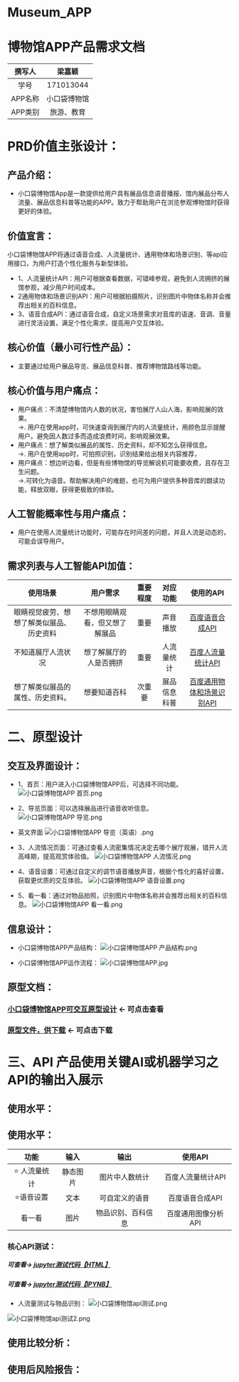 # Museum_APP
# 博物馆APP产品需求文档
| 撰写人  | 梁嘉颖  | 
|:-:|:-:|
| 学号  | 171013044  |
| APP名称 | 小口袋博物馆  |
| APP类别 | 旅游、教育  |
# PRD价值主张设计：
## 产品介绍：
- 小口袋博物馆App是一款提供给用户具有展品信息语音播报、馆内展品分布人流量、展品信息科普等功能的APP。致力于帮助用户在浏览参观博物馆时获得更好的体验。

## 价值宣言：
小口袋博物馆APP将通过语音合成、人流量统计、通用物体和场景识别、等api应用接口，为用户打造个性化服务与新型体验。

- 1、人流量统计API：用户可根据查看数据，可错峰参观，避免到人流拥挤的展馆参观，减少用户时间成本。
- 2通用物体和场景识别API：用户可根据拍摄照片，识别图片中物体名称并会推荐出相关的百科信息。
- 3、语音合成API：通过语音合成，自定义场景需求对音库的语速、音调、音量进行灵活设置，满足个性化需求，提高用户交互体验。
## 核心价值（最小可行性产品）：
- 主要通过给用户展品导览、展品信息科普、推荐博物馆路线等功能。
## 核心价值与用户痛点：
- 用户痛点：不清楚博物馆内人数的状况，害怕展厅人山人海，影响观展的效果。<br>
→. 用户在使用app时，可快速查询到展厅内的人流量统计，用颜色显示提醒用户。避免因人数过多而造成浪费时间，影响观展效果。
- 用户痛点：想了解类似展品的属性、历史资料，却不知怎么获得信息。<br>
→. 用户在使用app时，可拍照识别，识别结果给出相关内容推荐，
- 用户痛点：想边听边看，但是有些博物馆的导览解说机可能要收费，且存在卫生问题。<br>
→.可转化为语音。帮助解决用户的难题，也可为用户提供多种音库的朗读功能，释放双眼，获得更极致的体验。

## 人工智能概率性与用户痛点：
- 用户在使用人流量统计功能时，可能存在时间差的问题，并且人流是动态的，可能会误导用户。
## 需求列表与人工智能API加值：
| 使用场景 | 用户需求  |重要程度 |对应功能  | 使用的API  | 
|:-:|:-: | :-: |:-:|:-:|
|眼睛视觉疲劳、想想了解类似展品、历史资料|不想用眼睛观看，但又想了解展品|重要|声音播放|[百度语音合成API](https://ai.baidu.com/tech/speech/tts)|
|不知道展厅人流状况|想了解展厅的人是否拥挤|重要|人流量统计|[百度人流量统计API](https://ai.baidu.com/tech/body/num)|
|想了解类似展品的属性、历史资料。|想要知道百科|次重要  | 展品信息科普|[百度通用物体和场景识别API](https://ai.baidu.com/tech/imagerecognition/general) | 
# 二、原型设计
## 交互及界面设计：
- 1、首页：用户进入小口袋博物馆APP后，可选择不同功能。<br>
![小口袋博物馆APP 首页.png](https://upload-images.jianshu.io/upload_images/9509773-7e91ef5b6326d126.png?imageMogr2/auto-orient/strip%7CimageView2/2/w/1240)

- 2、导览页面：可以选择展品进行语音收听信息。
![小口袋博物馆APP 导览.png](https://upload-images.jianshu.io/upload_images/9509773-d918802d4d599784.png?imageMogr2/auto-orient/strip%7CimageView2/2/w/1240)

- 英文界面
![小口袋博物馆APP 导览（英语）.png](https://upload-images.jianshu.io/upload_images/9509773-b3cca34d8686ec34.png?imageMogr2/auto-orient/strip%7CimageView2/2/w/1240)

- 3、人流情况页面：可通过查看人流密集情况决定去哪个展厅观展，错开人流高峰期，提高观赏体验值。
![小口袋博物馆APP 人流情况.png](https://upload-images.jianshu.io/upload_images/9509773-4a0887d9e01e93a5.png?imageMogr2/auto-orient/strip%7CimageView2/2/w/1240)
- 4、语音设置：可通过自定义的调节语音播放声音，根据个性化的喜好设置，获取更优质的交互体验。
![小口袋博物馆APP 语音设置.png](https://upload-images.jianshu.io/upload_images/9509773-eaeedd7c05a3ce5d.png?imageMogr2/auto-orient/strip%7CimageView2/2/w/1240)
- 5、看一看：通过对物品拍照，识别图片中物体名称并会推荐出相关的百科信息。
![小口袋博物馆APP 看一看.png](https://upload-images.jianshu.io/upload_images/9509773-a1e87b3813dc9cef.png?imageMogr2/auto-orient/strip%7CimageView2/2/w/1240)



## 信息设计：
-  小口袋博物馆APP产品结构：
![小口袋博物馆APP 产品结构.png](https://upload-images.jianshu.io/upload_images/9509773-681e2ce93edcf7cb.png?imageMogr2/auto-orient/strip%7CimageView2/2/w/1240)






- 小口袋博物馆APP运作流程：
![小口袋博物馆APP.jpg](https://upload-images.jianshu.io/upload_images/9509773-91f0f41491ec2cc1.jpg?imageMogr2/auto-orient/strip%7CimageView2/2/w/1240)



## 原型文档：
### [小口袋博物馆APP可交互原型设计](http://jiayingb.gitee.io/api_museum_app)  ← 可点击查看
### [原型文件，供下载](https://github.com/NFUNM044/prototype_download_museum) ← 可点击下载



# 三、API 产品使用关键AI或机器学习之API的输出入展示
## 使用水平：

## 使用水平：
|功能| 输入  | 输出|使用API|
|:-:|:-:|:-:|:-:|
| ⭐ 人流量统计 | 静态图片  |图片中人数统计|百度人流量统计API|
| ⭐语音设置 | 文本  |可自定义的语音 |百度语音合成API|
| 看一看 | 图片  |物品识别、百科信息|百度通用图像分析API|


### 核心API测试：

##### 可查看→ [jupyter测试代码【HTML】](https://github.com/NFUNM044/Museum_APP/blob/master/museum_api_test.html)
##### 可查看→ [jupyter测试代码【IPYNB】](https://github.com/NFUNM044/Museum_APP/blob/master/museum_api_test.ipynb)

- 人流量测试与物品识别：
![小口袋博物馆api测试.png](https://upload-images.jianshu.io/upload_images/9509773-26059ad62bd9e640.png?imageMogr2/auto-orient/strip%7CimageView2/2/w/1240)

![小口袋博物馆api测试2.png](https://upload-images.jianshu.io/upload_images/9509773-b2aeaed76e869138.png?imageMogr2/auto-orient/strip%7CimageView2/2/w/1240)




## 使用比较分析：
## 使用后风险报告：
